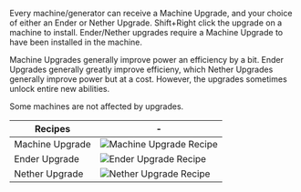 Every machine/generator can receive a Machine Upgrade, and your choice of either an Ender or Nether Upgrade. Shift+Right click the upgrade on a machine to install. Ender/Nether upgrades require a Machine Upgrade to have been installed in the machine.

Machine Upgrades generally improve power an efficiency by a bit. Ender Upgrades generally greatly improve efficieny, which Nether Upgrades generally improve power but at a cost. However, the upgrades sometimes unlock entire new abilities.

Some machines are not affected by upgrades.

Recipes | -
----|----
Machine Upgrade | ![Machine Upgrade Recipe](https://i.imgur.com/c1mrLQ3.png)
Ender Upgrade | ![Ender Upgrade Recipe](https://i.imgur.com/imgR3m5.png)
Nether Upgrade | ![Nether Upgrade Recipe](https://i.imgur.com/fXB708d.png)
